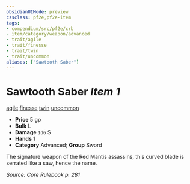 ```yaml
---
obsidianUIMode: preview
cssclass: pf2e,pf2e-item
tags:
- compendium/src/pf2e/crb
- item/category/weapon/advanced
- trait/agile
- trait/finesse
- trait/twin
- trait/uncommon
aliases: ["Sawtooth Saber"]
---
```

# Sawtooth Saber *Item 1*  
[agile](/rules/traits/agile.md)  [finesse](/rules/traits/finesse.md)  [twin](/rules/traits/twin.md)  [uncommon](/rules/traits/uncommon.md)  

- **Price** 5 gp
- **Bulk** L
- **Damage** `1d6` S
- **Hands** 1
- **Category** Advanced; **Group** Sword 

The signature weapon of the Red Mantis assassins, this curved blade is serrated like a saw, hence the name.

*Source: Core Rulebook p. 281*